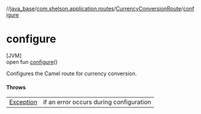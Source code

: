 //[java_base](../../../index.md)/[com.shelson.application.routes](../index.md)/[CurrencyConversionRoute](index.md)/[configure](configure.md)

# configure

[JVM]\
open fun [configure](configure.md)()

Configures the Camel route for currency conversion.

#### Throws

| | |
|---|---|
| [Exception](https://docs.oracle.com/javase/8/docs/api/java/lang/Exception.html) | if an error occurs during configuration |
